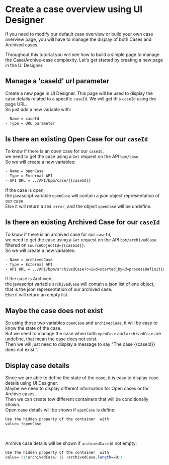 # Create a case overview using UI Designer

If you need to modify our default case overview or build your own case overview page, you will have to manage the display of
both Cases and Archived cases.

Throughout this tutorial you will see how to build a simple page to manage the Case/Archive-case complexity.
Let's get started by creating a new page in the UI Designer.

## Manage a 'caseId' url parameter

Create a new page in UI Designer.
This page will be used to display the case details related to a specific `caseId`.
We will get this `caseId` using the page URL.<br>
So just add a new variable with:
```css
- Name = caseId
- Type = URL parameter
```

## Is there an existing Open Case for our `caseId`

To know if there is an open case for our `caseId`,<br>
we need to get the case using a `Get` request on the API `bpm/case`.<br>
So we will create a new variables:
```css
- Name = openCase
- Type = External API
- API URL = ../API/bpm/case/{{caseId}}
```

If the case is open,<br>
the javascript variable `openCase` will contain a json object representation of our case.<br>
Else it will return a `404 error`, and the object `openCase` will be undefine.<br>

## Is there an existing Archived Case for our `caseId`

To know if there is an archived case for our `caseId`,<br>
we need to get the case using a `Get` request on the API `bpm/archivedCase` filtered on `sourceObjectId={{caseId}}`.<br>
So we will create a new variables:
```css
- Name = archivedCase
- Type = External API
- API URL = ../API/bpm/archivedCase?c=1&d=started_by&d=processDefinitionId&f=sourceObjectId%3D{{caseId}}&p=0
```
If the case is Archived,<br>
the javascript variable `archivedCase` will contain a json list of one object, that is the json representation
of our archived case.<br>
Else it will return an empty list.<br>

## Maybe the case does not exist

So using those two variables `openCase` and `archivedCase`, it will be easy to know the state of the case.<br>
But we need to manage the case when both `openCase` and `archivedCase` are undefine, that mean the case does not exist. <br>
Then we will just need to display a message to say "The case {{caseId}} does not exist.".


## Display case details

Since we are able to define the state of the case, it is easy to display case details using UI Designer.<br>
Maybe we need to display different information for Open cases or for Archive cases.<br>
Then we can create tow different containers that will be conditionally shown.
<br>
Open case details will be shown if `openCase` is define:<br>
```css
Use the hidden property of the container  with
value= !openCase
```
<br>

Archive case details will be shown if `archivedCase` is not empty:<br>
```css
Use the hidden property of the container  with
value= ((!archivedCase) || (archivedCase.length==0))
```
